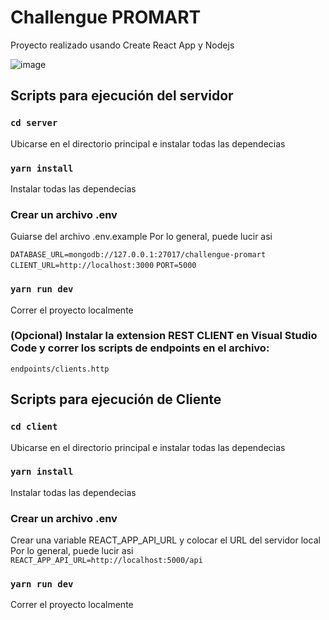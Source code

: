 # Challengue PROMART

Proyecto realizado usando Create React App y Nodejs


![image](https://github.com/user-attachments/assets/c9e7acd9-ed28-4516-83f0-326ae059f5cf)




## Scripts para ejecución del servidor

### `cd server`
Ubicarse en el directorio principal e instalar todas las dependecias

### `yarn install`
Instalar todas las dependecias

### Crear un archivo .env
Guiarse del archivo .env.example
Por lo general, puede lucir asi

`DATABASE_URL=mongodb://127.0.0.1:27017/challengue-promart`
`CLIENT_URL=http://localhost:3000`
`PORT=5000`

### `yarn run dev`
Correr el proyecto localmente

### (Opcional) Instalar la extension REST CLIENT en Visual Studio Code y correr los scripts de endpoints en el archivo:
`endpoints/clients.http`


## Scripts para ejecución de Cliente

### `cd client`
Ubicarse en el directorio principal e instalar todas las dependecias

### `yarn install`
Instalar todas las dependecias

### Crear un archivo .env
Crear una variable REACT_APP_API_URL y colocar el URL del servidor local
Por lo general, puede lucir asi
`REACT_APP_API_URL=http://localhost:5000/api`

### `yarn run dev`
Correr el proyecto localmente




